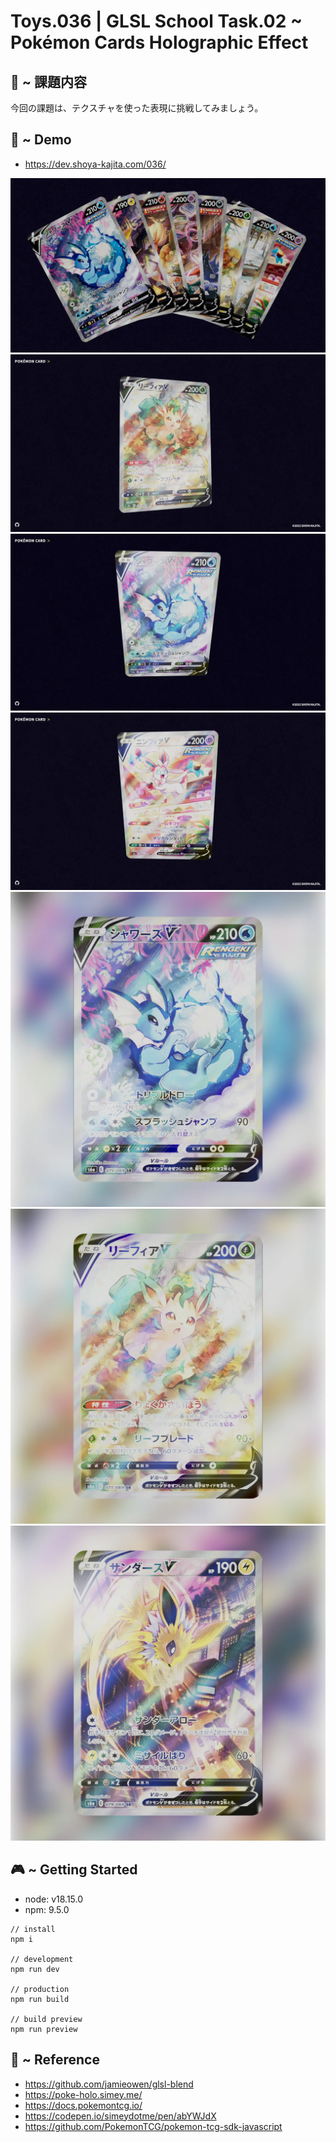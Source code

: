 # Toys.036 | GLSL School Task.02 ~ Pokémon Cards Holographic Effect

## 🪬 ~ 課題内容

今回の課題は、テクスチャを使った表現に挑戦してみましょう。

## 👾 ~ Demo

- https://dev.shoya-kajita.com/036/

<img src="public/assets/img/head/screenshot.webp">
<img src="screenshot1.webp">
<img src="screenshot2.webp">
<img src="screenshot3.webp">
<img src="screenshot4.webp">
<img src="screenshot5.webp">
<img src="screenshot6.webp">

## 🎮 ~ Getting Started

- node: v18.15.0
- npm: 9.5.0

```
// install
npm i

// development
npm run dev

// production
npm run build

// build preview
npm run preview
```

## 🧐 ~ Reference

- https://github.com/jamieowen/glsl-blend
- https://poke-holo.simey.me/
- https://docs.pokemontcg.io/
- https://codepen.io/simeydotme/pen/abYWJdX
- https://github.com/PokemonTCG/pokemon-tcg-sdk-javascript

